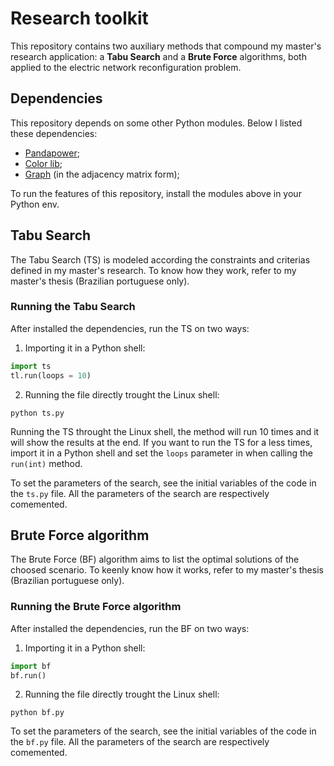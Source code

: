 # Research toolkit

This repository contains two auxiliary methods that compound my master's
research application: a **Tabu Search** and a **Brute Force** algorithms, both
applied to the electric network reconfiguration problem.


## Dependencies

This repository depends on some other Python modules. Below I listed these
dependencies:

- [Pandapower](http://www.pandapower.org/);
- [Color lib](https://github.com/italocampos/color);
- [Graph](https://github.com/italocampos/graphs) (in the adjacency matrix
form);

To run the features of this repository, install the modules above in your
Python env.


## Tabu Search

The Tabu Search (TS) is modeled according the constraints and criterias defined
in my master's research. To know how they work, refer to my master's thesis
(Brazilian portuguese only).


### Running the Tabu Search

After installed the dependencies, run the TS on two ways:

1. Importing it in a Python shell:

``` python
import ts
tl.run(loops = 10)
```

2. Running the file directly trought the Linux shell:

``` shell
python ts.py
```

Running the TS throught the Linux shell, the method will run 10 times and it
will show the results at the end. If you want to run the TS for a less times,
import it in a Python shell and set the `loops` parameter in when calling the
`run(int)` method.

To set the parameters of the search, see the initial variables of the code in
the `ts.py` file. All the parameters of the search are respectively comemented.


## Brute Force algorithm

The Brute Force (BF) algorithm aims to list the optimal solutions of the
choosed scenario. To keenly know how it works, refer to my master's thesis
(Brazilian portuguese only).


### Running the Brute Force algorithm

After installed the dependencies, run the BF on two ways:

1. Importing it in a Python shell:

``` python
import bf
bf.run()
```

2. Running the file directly trought the Linux shell:

``` shell
python bf.py
```

To set the parameters of the search, see the initial variables of the code in
the `bf.py` file. All the parameters of the search are respectively comemented.